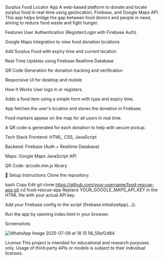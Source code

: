  Surplus Food Locator App
A web-based platform to donate and locate surplus food in real-time using geolocation, Firebase, and Google Maps API.
This app helps bridge the gap between food donors and people in need, aiming to reduce food waste and fight hunger.

Features
User Authentication (Register/Login with Firebase Auth)

Google Maps Integration to view food donation locations

Add Surplus Food with expiry time and current location

Real-Time Updates using Firebase Realtime Database

QR Code Generation for donation tracking and verification

Responsive UI for desktop and mobile

How It Works
User logs in or registers.

Adds a food item using a simple form with type and expiry time.

App fetches the user's location and stores the donation in Firebase.

Food markers appear on the map for all users in real time.

A QR code is generated for each donation to help with secure pickup.

Tech Stack
Frontend: HTML, CSS, JavaScript

Backend: Firebase (Auth + Realtime Database)

Maps: Google Maps JavaScript API

QR Code: qrcode.min.js library

🔧 Setup Instructions
Clone the repository:

bash
Copy
Edit
git clone https://github.com/your-username/food-rescue-app.git
cd food-rescue-app
Replace YOUR_GOOGLE_MAPS_API_KEY in the HTML file with your actual API key.

Add your Firebase config to the script (firebase.initializeApp(...)).

Run the app by opening index.html in your browser.

Screenshots

![WhatsApp Image 2025-07-09 at 18 15 56_59af2d84](https://github.com/user-attachments/assets/182830b8-f86c-41a6-9ef8-412606d62054)

License
This project is intended for educational and research purposes only. Usage of third-party APIs or models is subject to their individual licenses.

